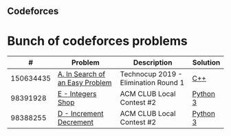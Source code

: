 ## Codeforces
# Bunch of codeforces problems


| # | Problem | Description | Solution |
|---| ----- | ---------- | -------- |
|150634435|[A. In Search of an Easy Problem](https://codeforces.com/contest/1030/problem/A)|Technocup 2019 - Elimination Round 1|[C++](./algorithms/C++/InSearchofanEasyProblem/InSearchofanEasyProblem.cpp)|
|98391928|[E - Integers Shop](https://codeforces.com/gym/303640/problem/E)|ACM CLUB Local Contest #2|[Python 3](./algorithms/Python3/IntegersShop/IntegersShop.py)|
|98388255|[D - Increment Decrement](https://codeforces.com/gym/303640/problem/D)|ACM CLUB Local Contest #2|[Python 3](./algorithms/Python3/IncrementDecrement/IncrementDecrement.py)|
